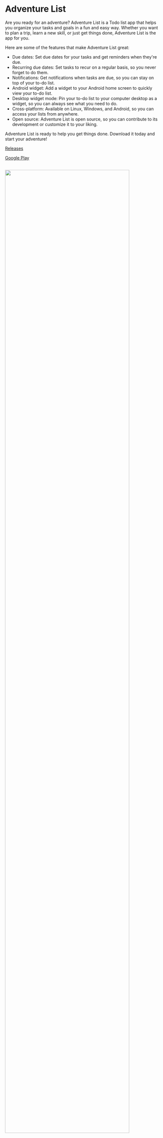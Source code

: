 # Adventure List

Are you ready for an adventure? Adventure List is a Todo list app that helps you organize your tasks and goals in a fun and easy way. Whether you want to plan a trip, learn a new skill, or just get things done, Adventure List is the app for you. 

Here are some of the features that make Adventure List great:

- Due dates: Set due dates for your tasks and get reminders when they're due.
- Recurring due dates: Set tasks to recur on a regular basis, so you never forget to do them.
- Notifications: Get notifications when tasks are due, so you can stay on top of your to-do list.
- Android widget: Add a widget to your Android home screen to quickly view your to-do list.
- Desktop widget mode: Pin your to-do list to your computer desktop as a widget, so you can always see what you need to do.
- Cross-platform: Available on Linux, Windows, and Android, so you can access your lists from anywhere.
- Open source: Adventure List is open source, so you can contribute to its development or customize it to your liking.

Adventure List is ready to help you get things done. Download it today and start your adventure!


[Releases](https://github.com/Merrit/adventure_list/releases)

[Google Play](https://play.google.com/store/apps/details?id=codes.merritt.adventurelist)


<br>

<img src="https://i.imgur.com/wdqxDFP.png" style="width:90%">
<img src="https://i.imgur.com/oDECfhj.png" style="width:90%">
<img src="https://i.imgur.com/KNREbG8.png" style="width:40%">
<img src="https://i.imgur.com/KpvZLLt.png" style="width:40%">

<br>


## Roadmap

### Planned

- ~~Due dates / reminders~~ ✅
  - ~~Recurring tasks~~ ✅
- Offline mode
  - Improve offline capabilities so the app can reliably be used offline
- Collaboration on lists with other users
- ~~Desktop widget~~ ✅
- ~~Desktop notifications~~ ✅
  - ~~Notification center / popup / tray icon badge / etc~~ ✅

### Considering

- Improve Android widget (could use assistance)
- Web version
